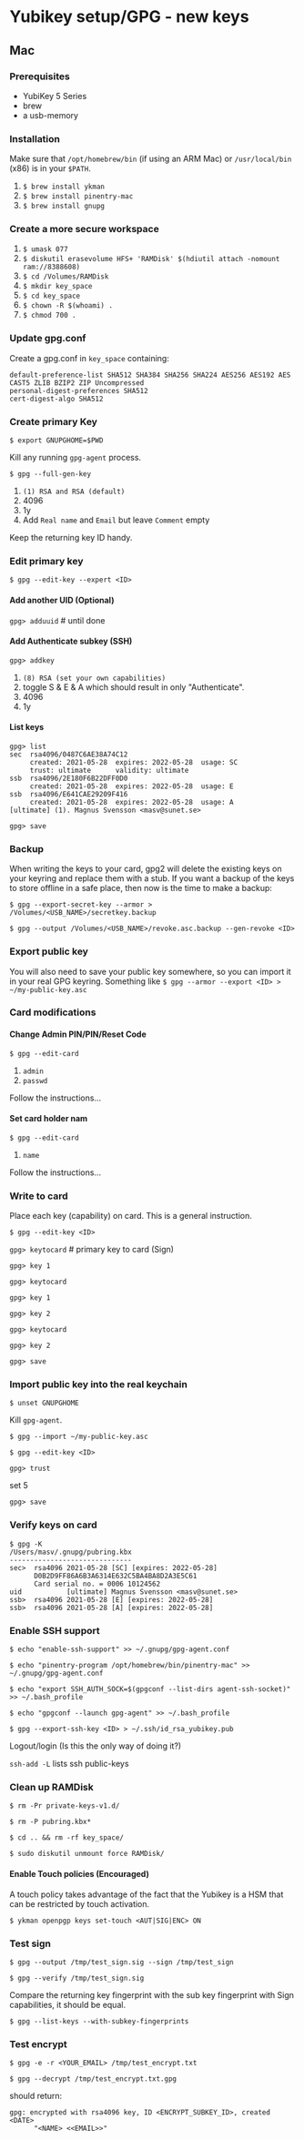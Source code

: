 # Yubikey setup/GPG - new keys
## Mac
### Prerequisites
* YubiKey 5 Series
* brew
* a usb-memory

### Installation 
Make sure that `/opt/homebrew/bin` (if using an ARM Mac) or `/usr/local/bin` (x86) is in your `$PATH`.

1. `$ brew install ykman`
2. `$ brew install pinentry-mac`
3. `$ brew install gnupg`

### Create a more secure workspace
1. `$ umask 077`
2. `$ diskutil erasevolume HFS+ 'RAMDisk' $(hdiutil attach -nomount ram://8388608)`
3. `$ cd /Volumes/RAMDisk`
4. `$ mkdir key_space`
5. `$ cd key_space`
6. `$ chown -R $(whoami) .`
7. `$ chmod 700 .`

### Update gpg.conf
Create a gpg.conf in `key_space` containing:
```
default-preference-list SHA512 SHA384 SHA256 SHA224 AES256 AES192 AES CAST5 ZLIB BZIP2 ZIP Uncompressed
personal-digest-preferences SHA512
cert-digest-algo SHA512
```

### Create primary Key
`$ export GNUPGHOME=$PWD`

Kill any running `gpg-agent` process.

`$ gpg --full-gen-key`

1. `(1) RSA and RSA (default)`
2. 4096
3. 1y
4. Add `Real name` and `Email` but leave `Comment` empty

Keep the returning key ID handy.

### Edit primary key
`$ gpg --edit-key --expert <ID>`

#### Add another UID (Optional)
`gpg> adduuid` # until done

#### Add Authenticate subkey (SSH)
`gpg> addkey`
1. `(8) RSA (set your own capabilities)`
2. toggle S & E & A which should result in only "Authenticate".
3. 4096
4. 1y

#### List keys
```
gpg> list
sec  rsa4096/0487C6AE38A74C12
     created: 2021-05-28  expires: 2022-05-28  usage: SC
     trust: ultimate      validity: ultimate
ssb  rsa4096/2E180F6B22DFF0D0
     created: 2021-05-28  expires: 2022-05-28  usage: E
ssb  rsa4096/E641CAE29209F416
     created: 2021-05-28  expires: 2022-05-28  usage: A
[ultimate] (1). Magnus Svensson <masv@sunet.se>
```

`gpg> save`

### Backup
When writing the keys to your card, gpg2 will delete the existing keys on your keyring and replace them with a stub. If you want a backup of the keys to store offline in a safe place, then now is the time to make a backup:

`$ gpg --export-secret-key --armor > /Volumes/<USB_NAME>/secretkey.backup`

`$ gpg --output /Volumes/<USB_NAME>/revoke.asc.backup --gen-revoke <ID>`


### Export public key
You will also need to save your public key somewhere, so you can import it in your real GPG keyring. Something like
`$ gpg --armor --export <ID> > ~/my-public-key.asc`

### Card modifications
#### Change Admin PIN/PIN/Reset Code
`$ gpg --edit-card`

1. `admin`
2. `passwd`

Follow the instructions...

#### Set card holder nam
`$ gpg --edit-card`

1. `name`

Follow the instructions...

### Write to card
Place each key (capability) on card. This is a general instruction.

`$ gpg --edit-key <ID>`

`gpg> keytocard` # primary key to card (Sign)

`gpg> key 1`

`gpg> keytocard`

`gpg> key 1`

`gpg> key 2`

`gpg> keytocard`

`gpg> key 2`

`gpg> save`


### Import public key into the real keychain
`$ unset GNUPGHOME`

Kill `gpg-agent`.

`$ gpg --import ~/my-public-key.asc`

`$ gpg --edit-key <ID>`

`gpg> trust`

set 5

`gpg> save`

### Verify keys on card
```
$ gpg -K
/Users/masv/.gnupg/pubring.kbx
------------------------------
sec>  rsa4096 2021-05-28 [SC] [expires: 2022-05-28]
      D0B2D9FF86A6B3A6314E632C5BA4BA8D2A3E5C61
      Card serial no. = 0006 10124562
uid           [ultimate] Magnus Svensson <masv@sunet.se>
ssb>  rsa4096 2021-05-28 [E] [expires: 2022-05-28]
ssb>  rsa4096 2021-05-28 [A] [expires: 2022-05-28]
```

### Enable SSH support
`$ echo "enable-ssh-support" >> ~/.gnupg/gpg-agent.conf`

`$ echo "pinentry-program /opt/homebrew/bin/pinentry-mac" >> ~/.gnupg/gpg-agent.conf`

`$ echo "export SSH_AUTH_SOCK=$(gpgconf --list-dirs agent-ssh-socket)" >> ~/.bash_profile`

`$ echo "gpgconf --launch gpg-agent" >> ~/.bash_profile`

`$ gpg --export-ssh-key <ID> > ~/.ssh/id_rsa_yubikey.pub`

Logout/login (Is this the only way of doing it?)

`ssh-add -L` lists ssh public-keys


### Clean up RAMDisk
`$ rm -Pr private-keys-v1.d/`

`$ rm -P pubring.kbx*`

`$ cd .. && rm -rf key_space/`

`$ sudo diskutil unmount force RAMDisk/`


#### Enable Touch policies (Encouraged)
A touch policy takes advantage of the fact that the Yubikey is a HSM that can be restricted by touch activation.

`$ ykman openpgp keys set-touch <AUT|SIG|ENC> ON`


### Test sign
`$ gpg --output /tmp/test_sign.sig --sign /tmp/test_sign`

`$ gpg --verify /tmp/test_sign.sig`

Compare the returning key fingerprint with the sub key fingerprint with Sign capabilities, it should be equal.

`$ gpg --list-keys --with-subkey-fingerprints`


### Test encrypt
`$ gpg -e -r <YOUR_EMAIL> /tmp/test_encrypt.txt`

`$ gpg --decrypt /tmp/test_encrypt.txt.gpg`

should return: 

```
gpg: encrypted with rsa4096 key, ID <ENCRYPT_SUBKEY_ID>, created <DATE>
      "<NAME> <<EMAIL>>"
```